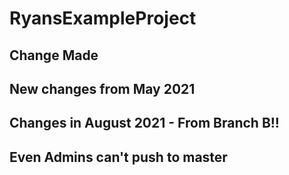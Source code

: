 # RyansExampleProject

## Change Made

## New changes from May 2021

## Changes in August 2021 - From Branch B!!
## Even Admins can't push to master